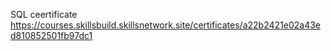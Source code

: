 SQL ceertificate https://courses.skillsbuild.skillsnetwork.site/certificates/a22b2421e02a43ed810852501fb97dc1
